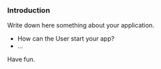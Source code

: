 ### Introduction
Write down here something about your application.
- How can the User start your app?
- ...

Have fun.